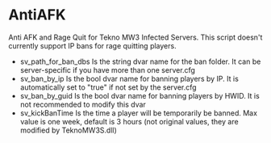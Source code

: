 # AntiAFK
Anti AFK and Rage Quit for Tekno MW3 Infected Servers.
This script doesn't currently support IP bans for rage quitting players.
- sv_path_for_ban_dbs Is the string dvar name for the ban folder. It can be server-specific if you have more than one server.cfg
- sv_ban_by_ip Is the bool dvar name for banning players by IP. It is automatically set to "true" if not set by the server.cfg
- sv_ban_by_guid Is the bool dvar name for banning players by HWID. It is not recommended to modify this dvar
- sv_kickBanTime Is the time a player will be temporarily be banned. Max value is one week, default is 3 hours (not original values, they are modified by TeknoMW3S.dll)
